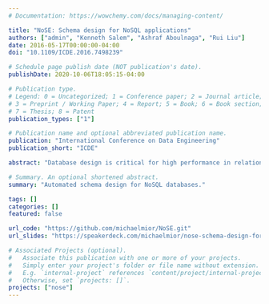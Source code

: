 ```yaml
---
# Documentation: https://wowchemy.com/docs/managing-content/

title: "NoSE: Schema design for NoSQL applications"
authors: ["admin", "Kenneth Salem", "Ashraf Aboulnaga", "Rui Liu"]
date: 2016-05-17T00:00:00-04:00
doi: "10.1109/ICDE.2016.7498239"

# Schedule page publish date (NOT publication's date).
publishDate: 2020-10-06T18:05:15-04:00

# Publication type.
# Legend: 0 = Uncategorized; 1 = Conference paper; 2 = Journal article;
# 3 = Preprint / Working Paper; 4 = Report; 5 = Book; 6 = Book section;
# 7 = Thesis; 8 = Patent
publication_types: ["1"]

# Publication name and optional abbreviated publication name.
publication: "International Conference on Data Engineering"
publication_short: "ICDE"

abstract: "Database design is critical for high performance in relational databases and many tools exist to aid application designers in selecting an appropriate schema. While the problem of schema optimization is also highly relevant for NoSQL databases, existing tools for relational databases are inadequate for this setting. Application designers wishing to use a NoSQL database instead rely on rules of thumb to select an appropriate schema. We present a system for recommending database schemas for NoSQL applications. Our cost-based approach uses a novel binary integer programming formulation to guide the mapping from the application's conceptual data model to a database schema. We implemented a prototype of this approach for the Cassandra extensible record store. Our prototype, the NoSQL Schema Evaluator (NoSE) is able to capture rules of thumb used by expert designers without explicitly encoding the rules. Automating the design process allows NoSE to produce efficient schemas and to examine more alternatives than would be possible with a manual rule-based approach."

# Summary. An optional shortened abstract.
summary: "Automated schema design for NoSQL databases."

tags: []
categories: []
featured: false

url_code: "https://github.com/michaelmior/NoSE.git"
url_slides: "https://speakerdeck.com/michaelmior/nose-schema-design-for-nosql-applications"

# Associated Projects (optional).
#   Associate this publication with one or more of your projects.
#   Simply enter your project's folder or file name without extension.
#   E.g. `internal-project` references `content/project/internal-project/index.md`.
#   Otherwise, set `projects: []`.
projects: ["nose"]
---
```

